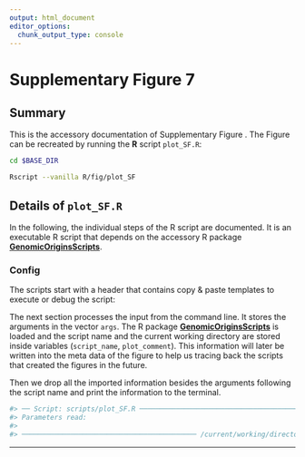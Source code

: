 ```yaml
---
output: html_document
editor_options:
  chunk_output_type: console
---
```

# Supplementary Figure 7



## Summary

This is the accessory documentation of Supplementary Figure .
The Figure can be recreated by running the **R** script `plot_SF.R`:

```sh
cd $BASE_DIR

Rscript --vanilla R/fig/plot_SF

```

## Details of `plot_SF.R`

In the following, the individual steps of the R script are documented.
It is an executable R script that depends on the accessory R package [**GenomicOriginsScripts**](https://k-hench.github.io/GenomicOriginsScripts).

### Config

The scripts start with a header that contains copy & paste templates to execute or debug the script:



The next section processes the input from the command line.
It stores the arguments in the vector `args`.
The R package [**GenomicOriginsScripts**](https://k-hench.github.io/GenomicOriginsScripts) is loaded and the script name and the current working directory are stored inside variables (`script_name`, `plot_comment`).
This information will later be written into the meta data of the figure to help us tracing back the scripts that created the figures in the future.

Then we drop all the imported information besides the arguments following the script name and print the information to the terminal.



```r
#> ── Script: scripts/plot_SF.R ────────────────────────────────────────────
#> Parameters read:
#>
#> ─────────────────────────────────────────── /current/working/directory ──
```




---

